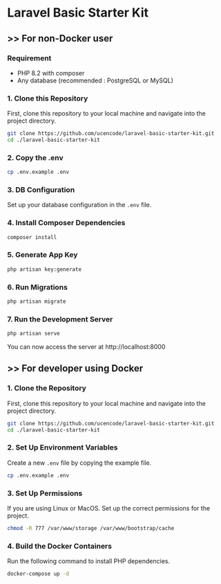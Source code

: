# Laravel Basic Starter Kit

## >> For non-Docker user

### Requirement

- PHP 8.2 with composer
- Any database (recommended : PostgreSQL or MySQL)

### 1. Clone this Repository

First, clone this repository to your local machine and navigate into the project directory.

```bash
git clone https://github.com/ucencode/laravel-basic-starter-kit.git
cd ./laravel-basic-starter-kit
```

### 2. Copy the .env

```bash
cp .env.example .env
```

### 3. DB Configuration

Set up your database configuration in the `.env` file.

### 4. Install Composer Dependencies

```bash
composer install
```

### 5. Generate App Key

```bash
php artisan key:generate
```

### 6. Run Migrations

```bash
php artisan migrate
```

### 7. Run the Development Server

```bash
php artisan serve
```

You can now access the server at http://localhost:8000

## >> For developer using Docker

### 1. Clone the Repository

First, clone this repository to your local machine and navigate into the project directory.

```bash
git clone https://github.com/ucencode/laravel-basic-starter-kit.git
cd ./laravel-basic-starter-kit
```

### 2. Set Up Environment Variables

Create a new `.env` file by copying the example file.

```bash
cp .env.example .env
```

### 3. Set Up Permissions

If you are using Linux or MacOS. Set up the correct permissions for the project.

```bash
chmod -R 777 /var/www/storage /var/www/bootstrap/cache
```

### 4. Build the Docker Containers

Run the following command to install PHP dependencies.

```bash
docker-compose up -d
```
